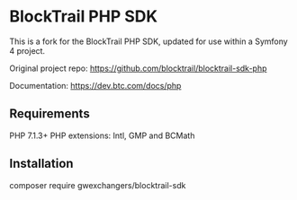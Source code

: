 BlockTrail PHP SDK
==================

This is a fork for the BlockTrail PHP SDK, updated for use within a Symfony 4 project.

Original project repo: https://github.com/blocktrail/blocktrail-sdk-php 

Documentation: https://dev.btc.com/docs/php

Requirements
------------
PHP 7.1.3+ 
PHP extensions: Intl, GMP and BCMath


Installation
------------

composer require gwexchangers/blocktrail-sdk
